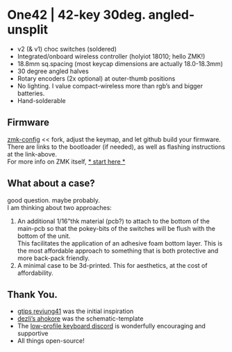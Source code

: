 # One42 | 42-key 30deg. angled-unsplit

- v2 (& v1) choc switches (soldered)
- Integrated/onboard wireless controller (holyiot 18010; hello ZMK!)
- 18.8mm sq.spacing (most keycap dimensions are actually 18.0-18.3mm)
- 30 degree angled halves
- Rotary encoders (2x optional) at outer-thumb positions
- No lighting. I value compact-wireless more than rgb’s and bigger batteries.
- Hand-solderable

## Firmware
[zmk-config](https://github.com/cyril279/zmk-config-one42) << fork, adjust the keymap, and let github build your firmware.  
There are links to the bootloader (if needed), as well as flashing instructions at the link-above.  
For more info on ZMK itself, [* start here *](https://zmk.dev/docs)  

## What about a case?
good question. maybe probably.  
I am thinking about two approaches:  
1) An additional 1/16”thk material (pcb?) to attach to the bottom of the main-pcb so that the pokey-bits of the switches will be flush with the bottom of the unit.  
    This facilitates the application of an adhesive foam bottom layer.  This is the most affordable approach to something that is both protective and more back-pack friendly.  
2) A minimal case to be 3d-printed. This for aesthetics, at the cost of affordability.  

## Thank You.
- [gtips reviung41](https://github.com/gtips/reviung) was the initial inspiration  
- [dezli’s ahokore](https://github.com/dezlidezlidezli/ahokore) was the schematic-template  
- The [low-profile keyboard discord](https://discord.gg/eEK5yUh) is wonderfully encouraging and supportive  
- All things open-source!  
